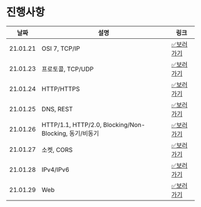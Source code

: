 # 진행사항

|날짜|설명|링크|
|------|---|---|
|21.01.21|OSI 7, TCP/IP|[✅보러가기](https://github.com/happ-in/Tech_interview/blob/main/01.network/phb/21.01.21.md)|
|21.01.23|프로토콜, TCP/UDP|[✅보러가기](https://github.com/happ-in/Tech_interview/blob/main/01.network/phb/21.01.23.md)|
|21.01.24|HTTP/HTTPS|[✅보러가기](https://github.com/happ-in/Tech_interview/blob/main/01.network/phb/21.01.24.md)|
|21.01.25|DNS, REST|[✅보러가기](https://github.com/happ-in/Tech_interview/blob/main/01.network/phb/21.01.25.md)|
|21.01.26|HTTP/1.1, HTTP/2.0, Blocking/Non-Blocking, 동기/비동기|[✅보러가기](https://github.com/happ-in/Tech_interview/blob/main/01.network/phb/21.01.26.md)|
|21.01.27|소켓, CORS|[✅보러가기](https://github.com/happ-in/Tech_interview/blob/main/01.network/phb/21.01.27.md)|
|21.01.28|IPv4/IPv6|[✅보러가기](https://github.com/happ-in/Tech_interview/blob/main/01.network/phb/21.01.28.md)|
|21.01.29|Web|[✅보러가기](https://github.com/happ-in/Tech_interview/blob/main/01.network/phb/21.01.29.md)|
